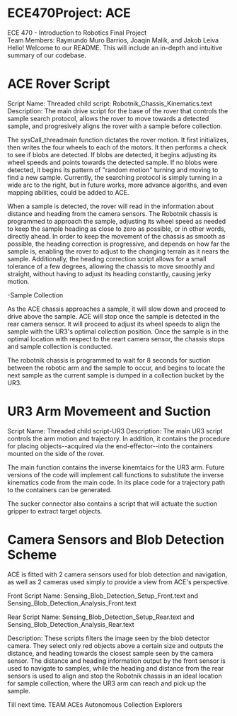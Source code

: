 # ECE470Project: ACE
ECE 470 - Introduction to Robotics Final Project  
Team Members: Raymundo Muro Barrios, Joaqin Malik, and Jakob Leiva  
Hello! Welcome to our README. This will include an in-depth and intuitive summary of our codebase.  


# ACE Rover Script
Script Name: Threaded child script: Robotnik_Chassis_Kinematics.text  
Description: The main drive script for the base of the rover that controls the sample search protocol, allows the rover to move towards a detected sample, and progresively aligns the rover with a sample before collection. 

The sysCall_threadmain function dictates the rover motion. It first initializes, then writes the four wheels to each of the motors. 
It then performs a check to see if blobs are detected. If blobs are detected, it begins adjusting its wheel speeds and points towards the detected sample. If no blobs were detected, it begins its pattern of "random motion" turning and moving to find a new sample. Currently, the searching protocol is simply turning in a wide arc to the right, but in future works, more advance algoriths, and even mapping abilities, could be added to ACE.

When a sample is detected, the rover will read in the information about distance and heading from the camera sensors. The Robotnik chassis is programmed to approach the sample, adjusting its wheel speed as needed to keep the sample heading as close to zero as possible, or in other words, directly ahead. In order to keep the movement of the chassis as smooth as possible, the heading correction is progressive, and depends on how far the sample is, enabling the rover to adjust to the changing terrain as it nears the sample. Additionally, the heading correction script allows for a small tolerance of a few degrees, allowing the chassis to move smoothly and straight, without having to adjust its heading constantly, causing jerky motion. 

-Sample Collection

As the ACE chassis approaches a sample, it will slow down and proceed to drive above the sample. ACE will stop once the sample is detected in the rear camera sensor. It will proceed to adjust its wheel speeds to align the sample with the UR3's optimal collection position. Once the sample is in the optimal location with respect to the reart camera sensor, the chassis stops and sample collection is conducted. 

The robotnik chassis is programmed to wait for 8 seconds for suction between the robotic arm and the sample to occur, and begins to locate the next sample as the current sample is dumped in a collection bucket by the UR3.

# UR3 Arm Movemeent and Suction
Script Name: Threaded child script-UR3
Description: The main UR3 script controls the arm motion and trajectory. In addition, it contains the procedure for placing objects--acquired via the end-effector--into the containers mounted on the side of the rover.

The main function contains the inverse kinemtaics for the UR3 arm. Future versions of the code will implement call functions to substitute the inverse kinematics code from the main code. In its place code for a trajectory path to the containers can be generated.

The sucker connector also contains a script that will actuate the suction gripper to extract target objects.


# Camera Sensors and Blob Detection Scheme
ACE is fitted with 2 camera sensors used for blob detection and navigation, as well as 2 cameras used simply to provide a view from ACE's perspective.

Front Script Name: Sensing_Blob_Detection_Setup_Front.text and Sensing_Blob_Detection_Analysis_Front.text

Rear Script Name: Sensing_Blob_Detection_Setup_Rear.text and Sensing_Blob_Detection_Analysis_Rear.text

Description: These scripts filters the image seen by the blob detector camera. They select only red objects above a certain size and outputs the distance, and heading towards the closest sample seen by the camera sensor.
The distance and heading information output by the front sensor is used to navigate to samples, while the heading and distance from the rear sensors is used to align and stop the Robotnik chassis in an ideal location for sample collection, where the UR3 arm can reach and pick up the sample.


Till next time.
TEAM ACEs
Autonomous Collection Explorers
